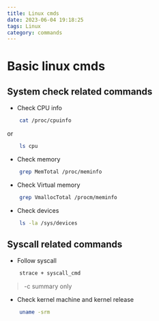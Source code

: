 ```yaml
---
title: Linux cmds
date: 2023-06-04 19:18:25
tags: Linux
category: commands
---
```


# Basic linux cmds

## System check related commands

- Check CPU info

``` bash
    cat /proc/cpuinfo
```

or 

``` bash
    ls cpu
```

- Check memory

``` bash
    grep MemTotal /proc/meminfo
```

- Check Virtual memory

``` bash
    grep VmallocTotal /procm/meminfo 
```

- Check devices

``` bash
    ls -la /sys/devices
```

## Syscall related commands

- Follow syscall

``` bash
    strace + syscall_cmd
```

> -c summary only

- Check kernel machine and kernel release

``` bash
    uname -srm
```


